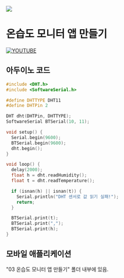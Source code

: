 ![](https://img.shields.io/badge/-Youtube-red?style=for-the-badge&logo=youtube)

# 온습도 모니터 앱 만들기

[![YOUTUBE][youtube/image]][youtube/video]


[youtube/video]: http://www.youtube.com/watch?v=SGGcZf7z6TM
[youtube/image]: https://img.youtube.com/vi/SGGcZf7z6TM/0.jpg


## 아두이노 코드

```cpp
#include <DHT.h>
#include <SoftwareSerial.h>

#define DHTTYPE DHT11
#define DHTPin 2

DHT dht(DHTPin, DHTTYPE);
SoftwareSerial BTSerial(10, 11);

void setup() {
  Serial.begin(9600);
  BTSerial.begin(9600);
  dht.begin();
}

void loop() {
  delay(2000);
  float h = dht.readHumidity();
  float t = dht.readTemperature();

  if (isnan(h) || isnan(t)) {
    Serial.println("DHT 센서로 값 읽기 실패!");
    return;
  }

  BTSerial.print(t);
  BTSerial.print(",");
  BTSerial.print(h);
}
```

## 모바일 애플리케이션

"03 온습도 모니터 앱 만들기" 폴더 내부에 있음.